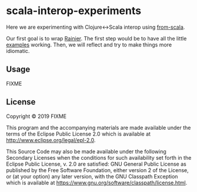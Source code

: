 # scala-interop-experiments

Here we are experimenting with Clojure<->Scala interop using [from-scala](https://t6.github.io/from-scala/).

Our first goal is to wrap [Rainier](https://github.com/stripe/rainier). The first step would be to have all the little [examples](https://github.com/stripe/rainier/tree/develop/rainier-example/src/main/scala/com/stripe/rainier/example) working. Then, we will reflect and try to make things more idiomatic.

## Usage

FIXME

## License

Copyright © 2019 FIXME

This program and the accompanying materials are made available under the
terms of the Eclipse Public License 2.0 which is available at
http://www.eclipse.org/legal/epl-2.0.

This Source Code may also be made available under the following Secondary
Licenses when the conditions for such availability set forth in the Eclipse
Public License, v. 2.0 are satisfied: GNU General Public License as published by
the Free Software Foundation, either version 2 of the License, or (at your
option) any later version, with the GNU Classpath Exception which is available
at https://www.gnu.org/software/classpath/license.html.
